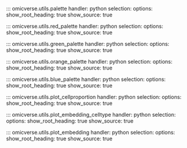 ::: omicverse.utils.palette
    handler: python
    selection:
        options:
        show_root_heading: true
        show_source: true

::: omicverse.utils.red_palette
    handler: python
    selection:
        options:
        show_root_heading: true
        show_source: true

::: omicverse.utils.green_palette
    handler: python
    selection:
        options:
        show_root_heading: true
        show_source: true

::: omicverse.utils.orange_palette
    handler: python
    selection:
        options:
        show_root_heading: true
        show_source: true

::: omicverse.utils.blue_palette
    handler: python
    selection:
        options:
        show_root_heading: true
        show_source: true

::: omicverse.utils.plot_cellproportion
    handler: python
    selection:
        options:
        show_root_heading: true
        show_source: true

::: omicverse.utils.plot_embedding_celltype
    handler: python
    selection:
        options:
        show_root_heading: true
        show_source: true      

::: omicverse.utils.plot_embedding
    handler: python
    selection:
        options:
        show_root_heading: true
        show_source: true   